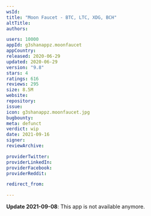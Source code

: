 ```yaml
---
wsId: 
title: "Moon Faucet - BTC, LTC, XDG, BCH"
altTitle: 
authors:

users: 10000
appId: g3shanappz.moonfaucet
appCountry: 
released: 2020-06-29
updated: 2020-06-29
version: "9.8"
stars: 4
ratings: 616
reviews: 295
size: 8.5M
website: 
repository: 
issue: 
icon: g3shanappz.moonfaucet.jpg
bugbounty: 
meta: defunct
verdict: wip
date: 2021-09-16
signer: 
reviewArchive:

providerTwitter: 
providerLinkedIn: 
providerFacebook: 
providerReddit: 

redirect_from:

---
```


**Update 2021-09-08**: This app is not available anymore.
